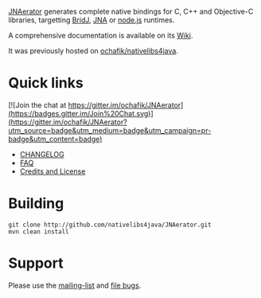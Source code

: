 [JNAerator](http://jnaerator.googlecode.com) generates complete native bindings for C, C++ and Objective-C libraries, targetting [BridJ](http://github.com/ochafik/BridJ), [JNA](https://github.com/twall/jna) or [node.js](http://nodejs.org) runtimes.

A comprehensive documentation is available on its [Wiki](https://code.google.com/p/jnaerator/wiki/Documentation?tm=6).

It was previously hosted on [ochafik/nativelibs4java](http://github.com/ochafik/nativelibs4java).

# Quick links

[![Join the chat at https://gitter.im/ochafik/JNAerator](https://badges.gitter.im/Join%20Chat.svg)](https://gitter.im/ochafik/JNAerator?utm_source=badge&utm_medium=badge&utm_campaign=pr-badge&utm_content=badge)

* [CHANGELOG](./CHANGELOG.md)
* [FAQ](http://code.google.com/p/jnaerator/wiki/JNAeratorFAQ)
* [Credits and License](http://code.google.com/p/jnaerator/wiki/CreditsAndLicense)

# Building
  ```
  git clone http://github.com/nativelibs4java/JNAerator.git
  mvn clean install
  ```

# Support

Please use the [mailing-list](https://groups.google.com/forum/#!forum/nativelibs4java) and [file bugs](https://github.com/ochafik/nativelibs4java/issues/new).


